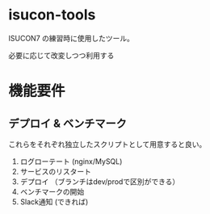 # isucon-tools

ISUCON7 の練習時に使用したツール。

必要に応じて改変しつつ利用する

# 機能要件

## デプロイ & ベンチマーク

これらをそれぞれ独立したスクリプトとして用意すると良い。

1. ログローテート (nginx/MySQL)
2. サービスのリスタート
3. デプロイ （ブランチはdev/prodで区別ができる）
4. ベンチマークの開始
5. Slack通知 (できれば)
